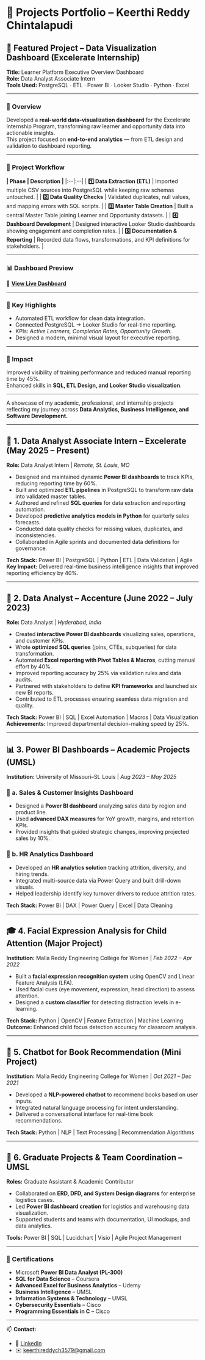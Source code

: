 # 🚀 Projects Portfolio – Keerthi Reddy Chintalapudi  

## 🌟 Featured Project – Data Visualization Dashboard (Excelerate Internship)

**Title:** Learner Platform Executive Overview Dashboard  
**Role:** Data Analyst Associate Intern  
**Tools Used:** PostgreSQL · ETL · Power BI · Looker Studio · Python · Excel  

---

### 📘 Overview
Developed a **real-world data-visualization dashboard** for the Excelerate Internship Program, transforming raw learner and opportunity data into actionable insights.  
This project focused on **end-to-end analytics** — from ETL design and validation to dashboard reporting.

---

### 🔧 Project Workflow

**| Phase | Description |**
|:--|:--|
| **1️⃣ Data Extraction (ETL)** | Imported multiple CSV sources into PostgreSQL while keeping raw schemas untouched. |
| **2️⃣ Data Quality Checks** | Validated duplicates, null values, and mapping errors with SQL scripts. |
| **3️⃣ Master Table Creation** | Built a central Master Table joining Learner and Opportunity datasets. |
| **4️⃣ Dashboard Development** | Designed interactive Looker Studio dashboards showing engagement and completion rates. |
| **5️⃣ Documentation & Reporting** | Recorded data flows, transformations, and KPI definitions for stakeholders. |

---

### 📊 Dashboard Preview  
🔗 **[View Live Dashboard](https://lookerstudio.google.com/u/0/reporting/a84027fe-84ea-4d07-a193-1bc5f6e406c5)**  

---

### 🧩 Key Highlights
- Automated ETL workflow for clean data integration.  
- Connected PostgreSQL → Looker Studio for real-time reporting.  
- KPIs: *Active Learners, Completion Rates, Opportunity Growth*.  
- Designed a modern, minimal visual layout for executive reporting.  

---

### 🧠 Impact
Improved visibility of training performance and reduced manual reporting time by 45%.  
Enhanced skills in **SQL, ETL Design, and Looker Studio visualization**.

---


A showcase of my academic, professional, and internship projects reflecting my journey across **Data Analytics, Business Intelligence, and Software Development.**

---

## 💼 1. Data Analyst Associate Intern – Excelerate (May 2025 – Present)
**Role:** Data Analyst Intern | *Remote, St. Louis, MO*  

- Designed and maintained dynamic **Power BI dashboards** to track KPIs, reducing reporting time by 60%.  
- Built and optimized **ETL pipelines** in PostgreSQL to transform raw data into validated master tables.  
- Authored and refined **SQL queries** for data extraction and reporting automation.  
- Developed **predictive analytics models in Python** for quarterly sales forecasts.  
- Conducted data quality checks for missing values, duplicates, and inconsistencies.  
- Collaborated in Agile sprints and documented data definitions for governance.  

**Tech Stack:** Power BI | PostgreSQL | Python | ETL | Data Validation | Agile  
**Key Impact:** Delivered real-time business intelligence insights that improved reporting efficiency by 40%.

---

## 🧠 2. Data Analyst – Accenture (June 2022 – July 2023)
**Role:** Data Analyst | *Hyderabad, India*  

- Created **interactive Power BI dashboards** visualizing sales, operations, and customer KPIs.  
- Wrote **optimized SQL queries** (joins, CTEs, subqueries) for data transformation.  
- Automated **Excel reporting with Pivot Tables & Macros**, cutting manual effort by 40%.  
- Improved reporting accuracy by 25% via validation rules and data audits.  
- Partnered with stakeholders to define **KPI frameworks** and launched six new BI reports.  
- Contributed to ETL processes ensuring seamless data migration and quality.  

**Tech Stack:** Power BI | SQL | Excel Automation | Macros | Data Visualization  
**Achievements:** Improved departmental decision-making speed by 25%.  

---

## 📊 3. Power BI Dashboards – Academic Projects (UMSL)
**Institution:** University of Missouri–St. Louis | *Aug 2023 – May 2025*  

### 🔹 a. Sales & Customer Insights Dashboard  
- Designed a **Power BI dashboard** analyzing sales data by region and product line.  
- Used **advanced DAX measures** for YoY growth, margins, and retention KPIs.  
- Provided insights that guided strategic changes, improving projected sales by 10%.  

### 🔹 b. HR Analytics Dashboard  
- Developed an **HR analytics solution** tracking attrition, diversity, and hiring trends.  
- Integrated multi-source data via Power Query and built drill-down visuals.  
- Helped leadership identify key turnover drivers to reduce attrition rates.  

**Tech Stack:** Power BI | DAX | Power Query | Excel | Data Cleaning  

---

## 🎓 4. Facial Expression Analysis for Child Attention (Major Project)
**Institution:** Malla Reddy Engineering College for Women | *Feb 2022 – Apr 2022*  

- Built a **facial expression recognition system** using OpenCV and Linear Feature Analysis (LFA).  
- Used facial cues (eye movement, expression, head direction) to assess attention.  
- Designed a **custom classifier** for detecting distraction levels in e-learning.  

**Tech Stack:** Python | OpenCV | Feature Extraction | Machine Learning  
**Outcome:** Enhanced child focus detection accuracy for classroom analysis.  

---

## 🤖 5. Chatbot for Book Recommendation (Mini Project)
**Institution:** Malla Reddy Engineering College for Women | *Oct 2021 – Dec 2021*  

- Developed a **NLP-powered chatbot** to recommend books based on user inputs.  
- Integrated natural language processing for intent understanding.  
- Delivered a conversational interface for real-time book recommendations.  

**Tech Stack:** Python | NLP | Text Processing | Recommendation Algorithms  

---

## 🧩 6. Graduate Projects & Team Coordination – UMSL
**Roles:** Graduate Assistant & Academic Contributor  

- Collaborated on **ERD, DFD, and System Design diagrams** for enterprise logistics cases.  
- Led **Power BI dashboard creation** for logistics and warehousing data visualization.  
- Supported students and teams with documentation, UI mockups, and data analytics.  

**Tools:** Power BI | SQL | Lucidchart | Visio | Agile Project Management  

---

### 🏅 Certifications
- Microsoft **Power BI Data Analyst (PL-300)**  
- **SQL for Data Science** – Coursera  
- **Advanced Excel for Business Analytics** – Udemy  
- **Business Intelligence** – UMSL  
- **Information Systems & Technology** – UMSL  
- **Cybersecurity Essentials** – Cisco  
- **Programming Essentials in C** – Cisco  

---

📫 **Contact:**  
- 💼 [LinkedIn](https://www.linkedin.com/in/keerthireddy-chintalapudi-b40009191/)  
- ✉️ [keerthireddych3579@gmail.com](mailto:keerthireddych3579@gmail.com)  
